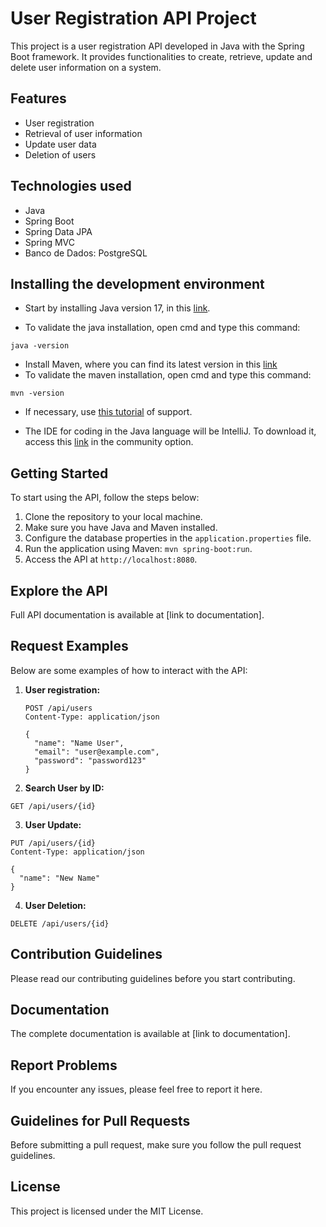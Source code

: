 # User Registration API Project

This project is a user registration API developed in Java with the Spring Boot framework. It provides functionalities to create, retrieve, update and delete user information on a system.

## Features

- User registration
- Retrieval of user information
- Update user data
- Deletion of users

## Technologies used

- Java
- Spring Boot
- Spring Data JPA
- Spring MVC
- Banco de Dados: PostgreSQL

## Installing the development environment
- Start by installing Java version 17, in this [link](https://www.oracle.com/java/technologies/downloads/#jdk17-windows).

- To validate the java installation, open cmd and type this command:
```
java -version
```

- Install Maven, where you can find its latest version in this [link](https://maven.apache.org/download.cgi)
- To validate the maven installation, open cmd and type this command:
```
mvn -version
```
- If necessary, use [this tutorial](https://www.youtube.com/watch?v=w-D6hWXFcXw) of support.

- The IDE for coding in the Java language will be IntelliJ. To download it, access this [link](https://www.jetbrains.com/idea/download/?section=windows) in the community option.


## Getting Started

To start using the API, follow the steps below:

1. Clone the repository to your local machine.
2. Make sure you have Java and Maven installed.
3. Configure the database properties in the `application.properties` file.
4. Run the application using Maven: `mvn spring-boot:run`.
5. Access the API at `http://localhost:8080`.

## Explore the API

Full API documentation is available at [link to documentation].

## Request Examples

Below are some examples of how to interact with the API:

1. **User registration:**
   ```http
   POST /api/users
   Content-Type: application/json

   {
     "name": "Name User",
     "email": "user@example.com",
     "password": "password123"
   } 
   ```
2. **Search User by ID:**
```
GET /api/users/{id}
```

3. **User Update:** 
```
PUT /api/users/{id}
Content-Type: application/json

{
  "name": "New Name"
}
```
4. **User Deletion:**
```
DELETE /api/users/{id}
```

 ## Contribution Guidelines
Please read our contributing guidelines before you start contributing.

## Documentation
The complete documentation is available at [link to documentation].

## Report Problems
If you encounter any issues, please feel free to report it here.

## Guidelines for Pull Requests
Before submitting a pull request, make sure you follow the pull request guidelines.

## License
This project is licensed under the MIT License.